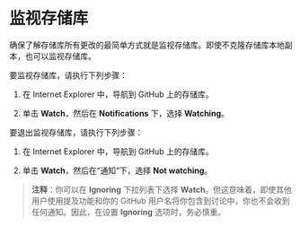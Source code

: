 ﻿# 监视存储库

确保了解存储库所有更改的最简单方式就是监视存储库。即使不克隆存储库本地副本，也可以监视存储库。

要监视存储库，请执行下列步骤：

1.	在 Internet Explorer 中，导航到 GitHub 上的存储库。

2.	单击 **Watch**，然后在 **Notifications** 下，选择 **Watching**。

要退出监视存储库，请执行下列步骤：

1.	在 Internet Explorer 中，导航到 GitHub 上的存储库。

2.	单击 **Watch**，然后在“通知”下，选择 **Not watching**。

> **注释**：你可以在 **Ignoring** 下拉列表下选择 **Watch**。但这意味着，即使其他用户使用提及功能和你的 GitHub 用户名将你包含到讨论中，你也不会收到任何通知。因此，在设置 **Ignoring** 选项时，务必慎重。

